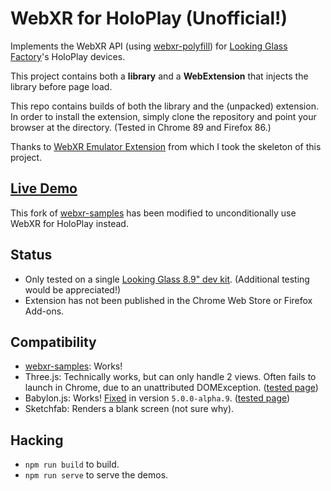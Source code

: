 # WebXR for HoloPlay (Unofficial!)

Implements the WebXR API (using [webxr-polyfill](https://github.com/immersive-web/webxr-polyfill))
for [Looking Glass Factory](https://lookingglassfactory.com/)'s HoloPlay devices.

This project contains both a **library** and a **WebExtension** that injects the library before page load.

This repo contains builds of both the library and the (unpacked) extension.
In order to install the extension, simply clone the repository and point your browser at the directory.
(Tested in Chrome 89 and Firefox 86.)

Thanks to [WebXR Emulator Extension](https://github.com/MozillaReality/WebXR-emulator-extension)
from which I took the skeleton of this project.

## [Live Demo](https://kai.graphics/holoplay-webxr/third_party/webxr-samples/)

This fork of [webxr-samples](https://github.com/immersive-web/webxr-samples)
has been modified to unconditionally use WebXR for HoloPlay instead.

## Status

- Only tested on a single
    [Looking Glass 8.9" dev kit](https://docs.lookingglassfactory.com/Gettingstarted/8-9/).
    (Additional testing would be appreciated!)
- Extension has not been published in the Chrome Web Store or Firefox Add-ons.

## Compatibility

- [webxr-samples](https://github.com/immersive-web/webxr-samples): Works!
- Three.js: Technically works, but can only handle 2 views.
    Often fails to launch in Chrome, due to an unattributed DOMException.
    ([tested page](https://threejs.org/examples/webxr_vr_cubes.html))
- Babylon.js: Works! [Fixed](https://github.com/BabylonJS/Babylon.js/pull/9853) in version `5.0.0-alpha.9`.
    ([tested page](https://playground.babylonjs.com/#F41V6N))
- Sketchfab: Renders a blank screen (not sure why).

## Hacking

- `npm run build` to build.
- `npm run serve` to serve the demos.
